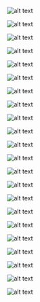 ![alt text](https://cdn.rawgit.com/Invoke-IR/ForensicPosters/master/src/MasterBootRecord.svg "Master Boot Record")

![alt text](https://cdn.rawgit.com/Invoke-IR/ForensicPosters/master/src/BootSectors/GuidPartitionTable.svg "Guid Partition Table")

![alt text](https://cdn.rawgit.com/Invoke-IR/ForensicPosters/master/src/NTFS/NTFSVolumeBootRecord.svg "$Boot (Volume Boot Record)")

![alt text](https://cdn.rawgit.com/Invoke-IR/ForensicPosters/master/src/NTFS/MasterFileTable.svg "$MFT (Master File Table)")

![alt text](https://cdn.rawgit.com/Invoke-IR/ForensicPosters/master/src/NTFS/MFT_Attributes/0x10-%24STANDARD_INFORMATION.svg "$STANDARD_INFORMATION Attribute")

![alt text](https://cdn.rawgit.com/Invoke-IR/ForensicPosters/master/src/NTFS/MFT_Attributes/0x20-%24ATTRIBUTE_LIST.svg "$ATTRIBUTE_LIST Attribute")

![alt text](https://cdn.rawgit.com/Invoke-IR/ForensicPosters/master/src/NTFS/MFT_Attributes/0x30-%24FILE_NAME.svg "$FILE_NAME Attribute")

![alt text](https://cdn.rawgit.com/Invoke-IR/ForensicPosters/master/src/NTFS/MFT_Attributes/0x60-%24VOLUME_NAME.svg "$VOLUME_NAME Attribute")

![alt text](https://cdn.rawgit.com/Invoke-IR/ForensicPosters/master/src/NTFS/MFT_Attributes/0x70-%24VOLUME_INFORMATION.svg "$VOLUME_INFORMATION Attribute")

![alt text](https://cdn.rawgit.com/Invoke-IR/ForensicPosters/master/src/NTFS/MFT_Attributes/0x80-%24DATA.svg "$DATA Attribute")

![alt text](https://cdn.rawgit.com/Invoke-IR/ForensicPosters/master/src/NTFS/MFT_Attributes/0x90-%24INDEX_ROOT.svg "$INDEX_ROOT Attribute")

![alt text](https://cdn.rawgit.com/Invoke-IR/ForensicPosters/master/src/NTFS/MFT_Attributes/0xA0-%24INDEX_ALLOCATION.svg "$INDEX_ALLOCATION Attribute")

![alt text](https://cdn.rawgit.com/Invoke-IR/ForensicPosters/master/src/NTFS/MFT_Attributes/NonResident.svg "Non-Resident Attribute")

![alt text](https://cdn.rawgit.com/Invoke-IR/ForensicPosters/master/src/NTFS/%24AttrDef.svg "$AttrDef (Attribute Definition File)")

![alt text](https://cdn.rawgit.com/Invoke-IR/ForensicPosters/master/src/NTFS/%24UsnJrnl_%24Max.svg "$UsnJrnl $Max Data Stream")

![alt text](https://cdn.rawgit.com/Invoke-IR/ForensicPosters/master/src/NTFS/%24UsnJrnl_%24J.svg "UsnJrnl $J Data Stream")

![alt text](https://cdn.rawgit.com/Invoke-IR/ForensicPosters/master/src/WindowsRegistry/RegistryHeader.svg "Registry Header")

![alt text](https://cdn.rawgit.com/Invoke-IR/ForensicPosters/master/src/WindowsRegistry/NamedKey.svg "Registry Named Key")

![alt text](https://cdn.rawgit.com/Invoke-IR/ForensicPosters/master/src/WindowsRegistry/SecurityKey.svg "Registry Security Key")

![alt text](https://cdn.rawgit.com/Invoke-IR/ForensicPosters/master/src/WindowsRegistry/ValueKey.svg "Registry Value Key")

![alt text](https://cdn.rawgit.com/Invoke-IR/ForensicPosters/master/src/Artifacts/ScheduledJob.svg "Scheduled Job")

![alt text](https://github.com/Invoke-IR/Forensic-Posters/blob/master/Posters/Prefetch101.png?raw=true "Windows 8 Prefetch")